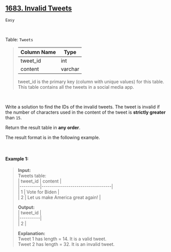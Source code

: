 ## [1683. Invalid Tweets](https://leetcode.com/problems/invalid-tweets)

<code>Easy</code>

<br>

Table: <code>Tweets</code>  
> | Column Name    | Type    |  
> |----------------|---------|  
> | tweet_id       | int     |  
> | content        | varchar |  
>   
> tweet_id is the primary key (column with unique values) for this table.  
> This table contains all the tweets in a social media app.  
 
<br>

Write a solution to find the IDs of the invalid tweets. The tweet is invalid if the number of characters used in the content of the tweet is __strictly greater__ than <code>15</code>.

Return the result table in __any order__.

The result format is in the following example.

<br>

#### Example 1:

> __Input:__   
> Tweets table:  
> | tweet_id | content                          |  
> |----------|----------------------------------|  
> | 1        | Vote for Biden                   |  
> | 2        | Let us make America great again! |  
>   
> __Output:__   
> | tweet_id |  
> |----------|  
> | 2        |  
>   
> __Explanation:__   
> Tweet 1 has length = 14. It is a valid tweet.  
> Tweet 2 has length = 32. It is an invalid tweet.  
